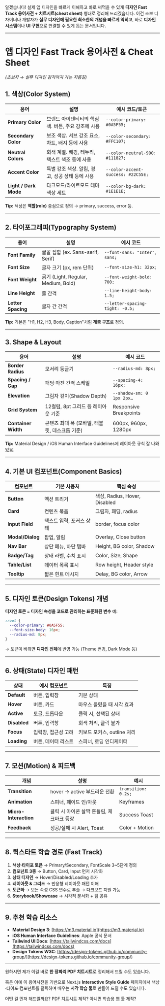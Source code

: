 알겠습니다! 실제 앱 디자인을 빠르게 이해하고 바로 써먹을 수 있게 **디자인 Fast Track 용어사전 + 치트시트(cheat sheet)** 형태로 정리해 드리겠습니다.
이건 초보 디자이너나 개발자가 **실무 디자인에 필요한 최소한의 개념을 빠르게 익히고**, 바로 **디자인 시스템**이나 **UI 구현**으로 연결할 수 있게 돕는 문서입니다.

---

# 앱 디자인 Fast Track 용어사전 & Cheat Sheet

*(초보자 → 실무 디자인 감각까지 가는 지름길)*

## 1. 색상(Color System)

| 용어                    | 설명                             | 예시 코드/토큰                           |
| --------------------- | ------------------------------ | ---------------------------------- |
| **Primary Color**     | 브랜드 아이덴티티의 핵심 색. 버튼, 주요 강조에 사용 | `--color-primary: #0A5F55;`        |
| **Secondary Color**   | 보조 색상. 서브 강조 요소, 차트, 배지 등에 사용  | `--color-secondary: #FFC107;`      |
| **Neutral Colors**    | 회색 계열. 배경, 테두리, 텍스트 색조 등에 사용   | `--color-neutral-900: #111827;`    |
| **Accent Color**      | 특별 강조 색상. 알림, 경고, 성공 상태 등에 사용  | `--color-accent-success: #22C55E;` |
| **Light / Dark Mode** | 다크모드/라이트모드 테마 색상 세트            | `--color-bg-dark: #1E1E1E;`        |

**Tip:** 색상은 **역할(role)** 중심으로 정의 → primary, success, error 등.

---

## 2. 타이포그래피(Typography System)

| 용어                 | 설명                                | 예시 코드                           |
| ------------------ | --------------------------------- | ------------------------------- |
| **Font Family**    | 글꼴 집합 (ex. Sans-serif, Serif)     | `--font-sans: "Inter", sans;`   |
| **Font Size**      | 글자 크기 (px, rem 단위)                | `--font-size-h1: 32px;`         |
| **Font Weight**    | 굵기 (Light, Regular, Medium, Bold) | `--font-weight-bold: 700;`      |
| **Line Height**    | 줄 간격                              | `--line-height-body: 1.5;`      |
| **Letter Spacing** | 글자 간 간격                           | `--letter-spacing-tight: -0.5;` |

**Tip:** 기본은 "H1, H2, H3, Body, Caption"처럼 **계층 구조**로 정의.

---

## 3. Shape & Layout

| 용어                  | 설명                           | 예시 코드                     |
| ------------------- | ---------------------------- | ------------------------- |
| **Border Radius**   | 모서리 둥글기                      | `--radius-md: 8px;`       |
| **Spacing / Gap**   | 패딩·마진 간격 스케일                 | `--spacing-4: 16px;`      |
| **Elevation**       | 그림자 깊이(Shadow Depth)         | `--shadow-sm: 0 1px 2px…` |
| **Grid System**     | 12컬럼, 8pt 그리드 등 레이아웃 기준      | Responsive Breakpoints    |
| **Container Width** | 콘텐츠 최대 폭 (모바일, 태블릿, 데스크톱 기준) | 600px, 960px, 1280px      |

**Tip:** Material Design / iOS Human Interface Guidelines에 레이아웃 규칙 잘 나와 있음.

---

## 4. 기본 UI 컴포넌트(Component Basics)

| 컴포넌트             | 기본 사용처         | 핵심 속성                       |
| ---------------- | -------------- | --------------------------- |
| **Button**       | 액션 트리거         | 색상, Radius, Hover, Disabled |
| **Card**         | 컨텐츠 묶음         | 그림자, 패딩, radius             |
| **Input Field**  | 텍스트 입력, 포커스 상태 | border, focus color         |
| **Modal/Dialog** | 팝업, 알림         | Overlay, Close button       |
| **Nav Bar**      | 상단 메뉴, 하단 탭바   | Height, BG color, Shadow    |
| **Badge/Tag**    | 상태 라벨, 수치 표시   | Color, Size, Shape          |
| **Table/List**   | 데이터 목록 표시      | Row height, Header style    |
| **Tooltip**      | 짧은 힌트 메시지      | Delay, BG color, Arrow      |

---

## 5. 디자인 토큰(Design Tokens) 개념

**디자인 토큰 = 디자인 속성을 코드로 관리하는 표준화된 변수**
예:

```css
:root {
  --color-primary: #0A5F55;
  --font-size-body: 16px;
  --radius-md: 8px;
}
```

→ 토큰이 바뀌면 **디자인 전체**에 반영 가능 (Theme 변경, Dark Mode 등)

---

## 6. 상태(State) 디자인 패턴

| 상태           | 예시 컴포넌트     | 특징                  |
| ------------ | ----------- | ------------------- |
| **Default**  | 버튼, 입력창     | 기본 상태               |
| **Hover**    | 버튼, 카드      | 마우스 올렸을 때 시각 효과     |
| **Active**   | 토글, 드롭다운    | 클릭 시, 선택된 상태        |
| **Disabled** | 버튼, 입력창     | 회색 처리, 클릭 불가        |
| **Focus**    | 입력창, 접근성 고려 | 키보드 포커스, outline 처리 |
| **Loading**  | 버튼, 데이터 리스트 | 스피너, 로딩 인디케이터       |

---

## 7. 모션(Motion) & 피드백

| 개념                    | 설명                       | 예시                  |
| --------------------- | ------------------------ | ------------------- |
| **Transition**        | hover → active 부드러운 전환   | `transition: 0.2s;` |
| **Animation**         | 스피너, 페이드 인/아웃            | Keyframes           |
| **Micro-Interaction** | 클릭 시 아이콘 살짝 흔들림, 체크마크 등장 | Success Toast       |
| **Feedback**          | 성공/실패 시 Alert, Toast     | Color + Motion      |

---

## 8. 퀵스타트 학습 경로 (Fast Track)

1. **색상·타이포 토큰** → Primary/Secondary, FontScale 3\~5단계 정의
2. **컴포넌트 3종** → Button, Card, Input 먼저 시각화
3. **상태 디자인** → Hover/Disabled/Loading 추가
4. **레이아웃 & 그리드** → 반응형 레이아웃 패턴 이해
5. **토큰화** → 모든 속성 CSS 변수로 추출 → 다크모드 지원 가능
6. **Storybook/Showcase** → 시각적 문서화 + 팀 공유

---

## 9. 추천 학습 리소스

* **Material Design 3**: [https://m3.material.io](https://m3.material.io)
* **iOS Human Interface Guidelines**: Apple 공식 문서
* **Tailwind UI Docs**: [https://tailwindcss.com/docs](https://tailwindcss.com/docs)
* **Design Tokens W3C**: [https://design-tokens.github.io/community-group/](https://design-tokens.github.io/community-group/)

---

원하시면 제가 이걸 바로 **한 장짜리 PDF 치트시트**로 정리해서 드릴 수도 있습니다.

혹은 아예 이 용어사전을 기반으로 Next.js **Interactive Style Guide** 페이지에서 색상·타이포·컴포넌트를 클릭하며 배우는 **시각 학습 툴**로 만들어 드릴 수도 있습니다.

어떤 걸 먼저 해드릴까요? PDF 치트시트 제작? 아니면 학습용 웹 툴 제작?
